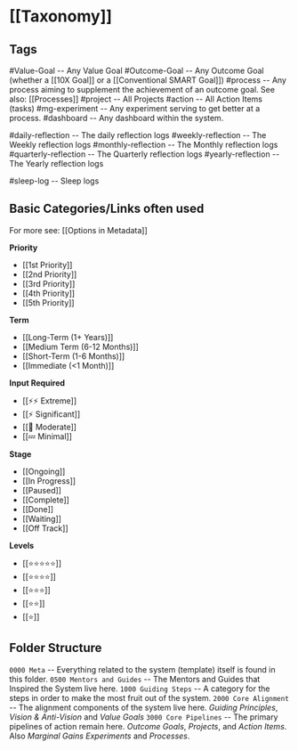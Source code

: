 # [[Taxonomy]]

## Tags
#Value-Goal -- Any Value Goal
#Outcome-Goal  -- Any Outcome Goal (whether a [[10X Goal]] or a [[Conventional SMART Goal]])
#process -- Any process aiming to supplement the achievement of an outcome goal. See also: [[Processes]]
#project -- All Projects
#action  -- All Action Items (tasks)
#mg-experiment -- Any experiment serving to get better at a process.
#dashboard  -- Any dashboard within the system.

#daily-reflection -- The daily reflection logs
#weekly-reflection -- The Weekly reflection logs
#monthly-reflection -- The Monthly reflection logs
#quarterly-reflection -- The Quarterly reflection logs
#yearly-reflection -- The Yearly reflection logs

#sleep-log -- Sleep logs
## Basic Categories/Links often used
For more see: [[Options in Metadata]]

**Priority**
- [[1st Priority]]
- [[2nd Priority]]
- [[3rd Priority]]
- [[4th Priority]]
- [[5th Priority]]

**Term**
- [[Long-Term (1+ Years)]]
- [[Medium Term (6-12 Months)]]
- [[Short-Term (1-6 Months)]]
- [[Immediate (<1 Month)]]

**Input Required**
- [[⚡⚡ Extreme]]
- [[⚡ Significant]]
- [[🔋 Moderate]]
- [[💤 Minimal]]

**Stage**
- [[Ongoing]]
- [[In Progress]]
- [[Paused]]
- [[Complete]]
- [[Done]]
- [[Waiting]]
- [[Off Track]]

**Levels**
- [[⭐⭐⭐⭐⭐]]
- [[⭐⭐⭐⭐]]
- [[⭐⭐⭐]]
- [[⭐⭐]]
- [[⭐]]

## Folder Structure
`0000 Meta` -- Everything related to the system (template) itself is found in this folder.
`0500 Mentors and Guides` -- The Mentors and Guides that Inspired the System live here.
`1000 Guiding Steps` -- A category for the steps in order to make the most fruit out of the system.
`2000 Core Alignment` -- The alignment components of the system live here. *Guiding Principles*, *Vision & Anti-Vision* and *Value Goals*
`3000 Core Pipelines` -- The primary pipelines of action remain here. *Outcome Goals*, *Projects*, and *Action Items*. Also *Marginal Gains Experiments* and *Processes*.